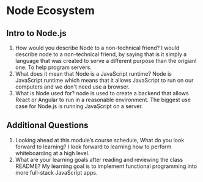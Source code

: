 # Node Ecosystem

## Intro to Node.js

1. How would you describe Node to a non-technical friend?
I would describe node to a non-technical friend, by saying that is it simply a language that was created to serve a different purpose than the origianl one. To help program servers.
2. What does it mean that Node is a JavaScript runtime?
Node is JavaScript runtime which means that it allows JavaScript to run on our computers and we don't need use a browser.
3. What is Node used for?
node is used to create a backend that allows React or Angular to run in a reasonable environment. The biggest use case for Node.js is running JavaScript on a server.

## Additional Questions

1. Looking ahead at this module’s course schedule, What do you look forward to learning?
I look forward to learning how to perform whiteboarding at a high level.
2. What are your learning goals after reading and reviewing the class README?
My learning goal is to implement functional programming into more full-stack JavaScript apps.
